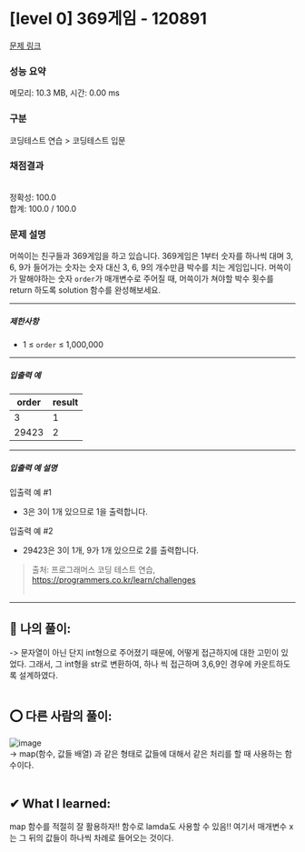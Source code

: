# [level 0] 369게임 - 120891 

[문제 링크](https://school.programmers.co.kr/learn/courses/30/lessons/120891) 

### 성능 요약

메모리: 10.3 MB, 시간: 0.00 ms

### 구분

코딩테스트 연습 > 코딩테스트 입문

### 채점결과

<br/>정확성: 100.0<br/>합계: 100.0 / 100.0

### 문제 설명

<p>머쓱이는 친구들과 369게임을 하고 있습니다. 369게임은 1부터 숫자를 하나씩 대며 3, 6, 9가 들어가는 숫자는 숫자 대신 3, 6, 9의 개수만큼 박수를 치는 게임입니다. 머쓱이가 말해야하는 숫자 <code>order</code>가 매개변수로 주어질 때, 머쓱이가 쳐야할 박수 횟수를 return 하도록 solution 함수를 완성해보세요.</p>

<hr>

<h5>제한사항</h5>

<ul>
<li>1 ≤ <code>order</code> ≤ 1,000,000</li>
</ul>

<hr>

<h5>입출력 예</h5>
<table class="table">
        <thead><tr>
<th>order</th>
<th>result</th>
</tr>
</thead>
        <tbody><tr>
<td>3</td>
<td>1</td>
</tr>
<tr>
<td>29423</td>
<td>2</td>
</tr>
</tbody>
      </table>
<hr>

<h5>입출력 예 설명</h5>

<p>입출력 예 #1</p>

<ul>
<li>3은 3이 1개 있으므로 1을 출력합니다.</li>
</ul>

<p>입출력 예 #2</p>

<ul>
<li>29423은 3이 1개, 9가 1개 있으므로 2를 출력합니다.</li>
</ul>


> 출처: 프로그래머스 코딩 테스트 연습, https://programmers.co.kr/learn/challenges  <br><br>

<hr>

## 👑 나의 풀이: <br>
-> 문자열이 아닌 단지 int형으로 주어졌기 때문에, 어떻게 접근하지에 대한 고민이 있었다. 그래서, 그 int형을 str로 변환하여, 하나 씩 접근하며 3,6,9인 경우에 카운트하도록 설계하였다. <br><br>

## ⭕ 다른 사람의 풀이: <br>
![image](https://user-images.githubusercontent.com/70849122/223634944-6e723887-d84f-44d1-9c53-1ca7e3eb3a4a.png) <br>
-> map(함수, 값들 배열) 과 같은 형태로 값들에 대해서 같은 처리를 할 때 사용하는 함수이다. <br><br>

## ✔ What I learned: <br>
map 함수를 적절히 잘 활용하자!! 함수로 lamda도 사용할 수 있음!! 여기서 매개변수 x는 그 뒤의 값들이 하나씩 차례로 들어오는 것이다.
